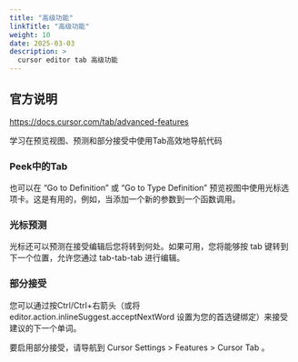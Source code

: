 ```yaml
---
title: "高级功能"
linkTitle: "高级功能"
weight: 10
date: 2025-03-03
description: >
  cursor editor tab 高级功能
---
```


## 官方说明

https://docs.cursor.com/tab/advanced-features

学习在预览视图、预测和部分接受中使用Tab高效地导航代码

### Peek中的Tab

也可以在 “Go to Definition” 或 “Go to Type Definition” 预览视图中使用光标选项卡。这是有用的，例如，当添加一个新的参数到一个函数调用。

### 光标预测

光标还可以预测在接受编辑后您将转到何处。如果可用，您将能够按 tab 键转到下一个位置，允许您通过 tab-tab-tab 进行编辑。

### 部分接受

您可以通过按Ctrl/Ctrl+右箭头（或将 editor.action.inlineSuggest.acceptNextWord 设置为您的首选键绑定）来接受建议的下一个单词。

要启用部分接受，请导航到 Cursor Settings > Features > Cursor Tab 。